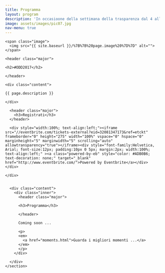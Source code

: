```yaml
---
title: Programma
layout: program
description: 'In occasioone della settimana della trasparenza dal 4 all'11 Marzo <br />Gioia del Colle sarà la sede del primo Open Data Day'
image: assets/images/pic07.jpg
nav-menu: true
---
```


<section id="banner" class="style2">
  
  <div class="inner">
    
    <span class="image">
      <img src="{{ site.baseurl }}/%7B%7B%20page.image%20%7D%7D" alt="">
    </span>

    <header class="major">

    <h2>#ODD2017</h2>

    </header>

    <div class="content">

    {{ page.description }}

    </div>

  </div>

</section>

<div id="main">
  <section id="one">
    <div class="inner">
      
      <header class="major">
        <h3>Registrati</h3>
      </header>

      <div style="width:100%; text-align:left;"><iframe src="//eventbrite.com/tickets-external?eid=32081347173&ref=etckt" frameborder="0" height="275" width="100%" vspace="0" hspace="0" marginheight="5" marginwidth="5" scrolling="auto" allowtransparency="true"></iframe><div style="font-family:Helvetica, Arial; font-size:12px; padding:10px 0 5px; margin:2px; width:100%; text-align:left;" ><a class="powered-by-eb" style="color: #ADB0B6; text-decoration: none;" target="_blank" href="http://www.eventbrite.com/">Powered by Eventbrite</a></div></div>

    </div>
  </section>

  <section id="two" class="spotlights">
    <section>
      <a href="generic.html">
        <img src="assets/images/pic08.jpg" alt="" data-position="center center">
      </a>

      <div class="content">
        <div class="inner">
          <header class="major">

          <h3>Programma</h3>

          </header>

          Coming soon ...

          <p>
          <em>
            <a href="moments.html">Guarda i migliori momenti ...</a>
          </em>
          </p>
        </div>

      </div>
    </section>
  </section>
</div>
